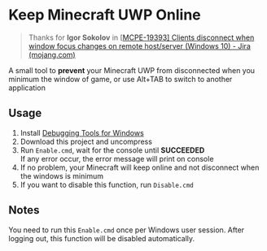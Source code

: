 # Keep Minecraft UWP Online

> Thanks for **Igor Sokolov** in [[MCPE-19393\] Clients disconnect when window focus changes on remote host/server (Windows 10) - Jira (mojang.com)](https://bugs.mojang.com/browse/MCPE-19393)

A small tool to **prevent** your Minecraft UWP from disconnected when you minimum the window of game, or use Alt+TAB to switch to another application

## Usage

1. Install [Debugging Tools for Windows](https://docs.microsoft.com/windows-hardware/drivers/debugger)
2. Download this project and uncompress
3. Run `Enable.cmd`, wait for the console until **SUCCEEDED**  
   If any error occur, the error message will print on console
4. If no problem, your Minecraft will keep online and not disconnect when the windows is minimum
5. If you want to disable this function, run `Disable.cmd`

## Notes

You need to run this `Enable.cmd` once per Windows user session. After logging out, this function will be disabled automatically.


